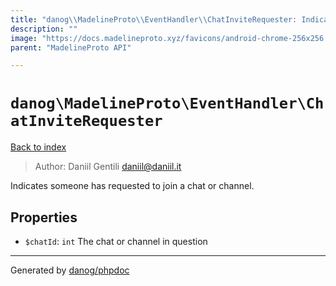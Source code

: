 ```yaml
---
title: "danog\\MadelineProto\\EventHandler\\ChatInviteRequester: Indicates someone has requested to join a chat or channel."
description: ""
image: "https://docs.madelineproto.xyz/favicons/android-chrome-256x256.png"
parent: "MadelineProto API"

---
```

# `danog\MadelineProto\EventHandler\ChatInviteRequester`
[Back to index](../../../index.html)

> Author: Daniil Gentili <daniil@daniil.it>  
  

Indicates someone has requested to join a chat or channel.  



## Properties
* `$chatId`: `int` The chat or channel in question
---
Generated by [danog/phpdoc](https://phpdoc.daniil.it)
